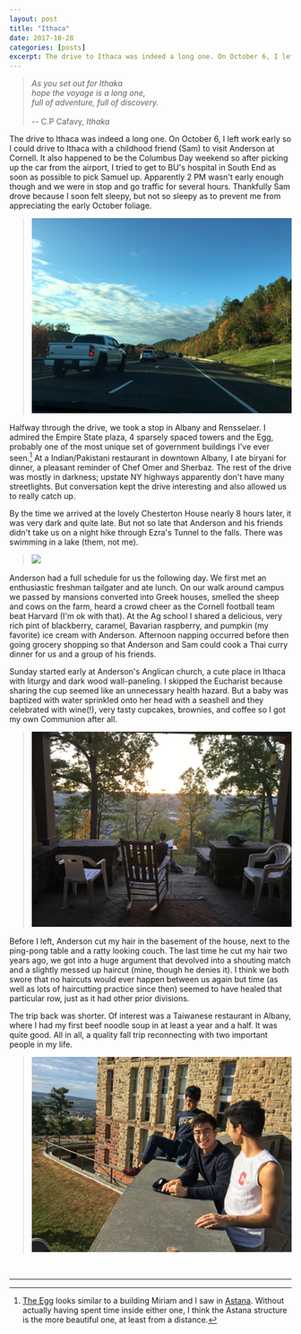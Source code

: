 ```yaml
---
layout: post
title: "Ithaca"
date: 2017-10-28
categories: [posts]
excerpt: The drive to Ithaca was indeed a long one. On October 6, I left work early so I could drive to Ithaca with a childhood friend (Sam) to visit Anderson at Cornell. It also happened ...
---
```


> *As you set out for Ithaka* <br>
> *hope the voyage is a long one,*<br>
> *full of adventure, full of discovery.* <br>  
>      -- C.P Cafavy, *Ithaka*

The drive to Ithaca was indeed a long one. On October 6, I left work early so I could drive to Ithaca with a childhood friend (Sam) to visit Anderson at Cornell. It also happened to be the Columbus Day weekend so after picking up the car from the airport, I tried to get to BU's hospital in South End as soon as possible to pick Samuel up. Apparently 2 PM wasn't early enough though and we were in stop and go traffic for several hours. Thankfully Sam drove because I soon felt sleepy, but not so sleepy as to prevent me from appreciating the early October foliage.

> <img src="/img/foliage.JPG">

Halfway through the drive, we took a stop in Albany and Rensselaer. I admired the Empire State plaza, 4 sparsely spaced towers and the Egg, probably one of the most unique set of government buildings I've ever seen.[^1] At a Indian/Pakistani restaurant in downtown Albany, I ate biryani for dinner, a pleasant reminder of Chef Omer and Sherbaz. The rest of the drive was mostly in darkness; upstate NY highways apparently don't have many streetlights. But conversation kept the drive interesting and also allowed us to really catch up.

By the time we arrived at the lovely Chesterton House nearly 8 hours later, it was very dark and quite late. But not so late that Anderson and his friends didn't take us on a night hike through Ezra's Tunnel to the falls. There was swimming in a lake (them, not me).

> <img src="/img/falls.JPG">

Anderson had a full schedule for us the following day. We first met an enthusiastic freshman tailgater and ate lunch. On our walk around campus we passed by mansions converted into Greek houses, smelled the sheep and cows on the farm, heard a crowd cheer as the Cornell football team beat Harvard (I'm ok with that). At the Ag school I shared a delicious, very rich pint of blackberry, caramel, Bavarian raspberry, and pumpkin (my favorite) ice cream with Anderson. Afternoon napping occurred before then going grocery shopping so that Anderson and Sam could cook a Thai curry dinner for us and a group of his friends.

Sunday started early at Anderson's Anglican church, a cute place in Ithaca with liturgy and dark wood wall-paneling. I skipped the Eucharist because sharing the cup seemed like an unnecessary health hazard. But a baby was baptized with water sprinkled onto her head with a seashell and they celebrated with wine(!), very tasty cupcakes, brownies, and coffee so I got my own Communion after all.

> <img src="/img/porch.JPG">

Before I left, Anderson cut my hair in the basement of the house, next to the ping-pong table and a ratty looking couch. The last time he cut my hair two years ago, we got into a huge argument that devolved into a shouting match and a slightly messed up haircut (mine, though he denies it). I think we both swore that no haircuts would ever happen between us again but time (as well as lots of haircutting practice since then) seemed to have healed that particular row, just as it had other prior divisions.

The trip back was shorter. Of interest was a Taiwanese restaurant in Albany, where I had my first beef noodle soup in at least a year and a half. It was quite good. All in all, a quality fall trip reconnecting with two important people in my life.

> <img src="/img/changs.JPG">

<br>

----

[^1]: [The Egg](https://en.wikipedia.org/wiki/The_Egg_(building)) looks similar to a building Miriam and I saw in [Astana](http://www.knippershelbig.com/en/projects/library). Without actually having spent time inside either one, I think the Astana structure is the more beautiful one, at least from a distance.
